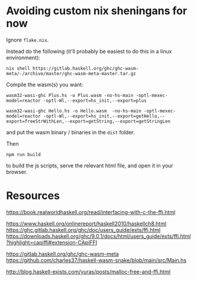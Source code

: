 # Avoiding custom nix sheningans for now

Ignore `flake.nix`.

Instead do the following (it'll probably be easiest to do this in a linux environment):

```
nix shell https://gitlab.haskell.org/ghc/ghc-wasm-meta/-/archive/master/ghc-wasm-meta-master.tar.gz
```



Compile the wasm(s) you want:

```
wasm32-wasi-ghc Plus.hs -o Plus.wasm -no-hs-main -optl-mexec-model=reactor -optl-Wl,--export=hs_init,--export=plus

wasm32-wasi-ghc Hello.hs -o Hello.wasm  -no-hs-main -optl-mexec-model=reactor -optl-Wl,--export=hs_init,--export=getHello,--export=freeStrWithLen,--export=getString,--export=getStringLen
```

and put the wasm binary / binaries in the `dist` folder.


Then 

```
npm run build
```


to build the js scripts, serve the relevant html file, and open it in your browser.


# Resources


https://book.realworldhaskell.org/read/interfacing-with-c-the-ffi.html

https://www.haskell.org/onlinereport/haskell2010/haskellch8.html
https://ghc.gitlab.haskell.org/ghc/doc/users_guide/exts/ffi.html
https://downloads.haskell.org/ghc/9.0.1/docs/html/users_guide/exts/ffi.html?highlight=capiffi#extension-CApiFFI

https://gitlab.haskell.org/ghc/ghc-wasm-meta
https://github.com/charles37/haskell-wasm-snake/blob/main/src/Main.hs

http://blog.haskell-exists.com/yuras/posts/malloc-free-and-ffi.html


